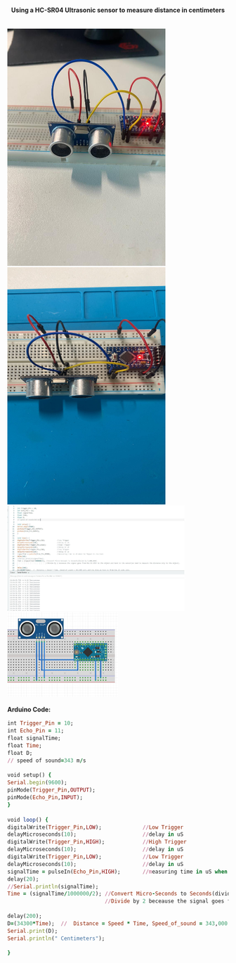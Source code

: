 <br>
<center><b>Using a HC-SR04 Ultrasonic sensor to measure distance in centimeters</b></center>

<br/>
<br>
<img src="https://github.com/S0undWav3s/ARDUINO_HC_SR04_Distance_Measuring/blob/main/PIC_01.jpg" width=360 HEIGHT=540> 
<img src="https://github.com/S0undWav3s/ARDUINO_HC_SR04_Distance_Measuring/blob/main/PIC_02.jpg" width=360 HEIGHT=540>
<img src="https://github.com/S0undWav3s/ARDUINO_HC_SR04_Distance_Measuring/blob/main/PIC_03.JPG" width=80%>
<img src="https://github.com/S0undWav3s/ARDUINO_HC_SR04_Distance_Measuring/blob/main/PIC_04.JPG" width=50%>
<br/>



<br>
<b>Arduino Code:</b>
<br/>

```ruby
int Trigger_Pin = 10;
int Echo_Pin = 11;
float signalTime;
float Time;
float D;
// speed of sound=343 m/s

void setup() {
Serial.begin(9600);
pinMode(Trigger_Pin,OUTPUT);
pinMode(Echo_Pin,INPUT);  
}

void loop() {
digitalWrite(Trigger_Pin,LOW);             //Low Trigger
delayMicroseconds(10);                     //delay in uS
digitalWrite(Trigger_Pin,HIGH);            //High Trigger
delayMicroseconds(10);                     //delay in uS
digitalWrite(Trigger_Pin,LOW);             //Low Trigger
delayMicroseconds(10);                     //delay in uS
signalTime = pulseIn(Echo_Pin,HIGH);       //measuring time in uS when the Signal is received
delay(20);
//Serial.println(signalTime);
Time = (signalTime/1000000/2); //Convert Micro-Seconds to Seconds(divide by 1,000,000).
                               //Divide by 2 beceause the signal goes from the HC-SR04 to the object and back to the sensor(we need to measure the distance only to the object).

delay(200);
D=(34300*Time);  //  Distance = Speed * Time, Speed_of_sound = 343,000 cm/s and the time we have it from the 25 code line.
Serial.print(D);
Serial.println(" Centimeters");

}


```

